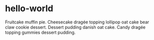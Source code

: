 hello-world
===========

Fruitcake muffin pie. Cheesecake dragée topping lollipop oat cake bear claw cookie dessert. Dessert pudding danish oat cake. Candy dragée topping gummies dessert pudding.
